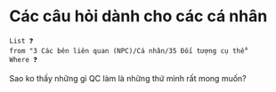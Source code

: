 # Các câu hỏi dành cho các cá nhân
```dataview
List ❓
from "3 Các bên liên quan (NPC)/Cá nhân/35 Đối tượng cụ thể" 
Where ❓
```
Sao ko thấy những gì QC làm là những thứ mình rất mong muốn? 
